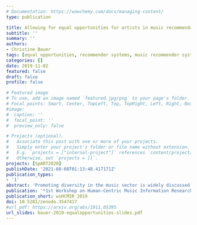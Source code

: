 ```yaml
---
# Documentation: https://wowchemy.com/docs/managing-content/
type: publication

title: Allowing for equal opportunities for artists in music recommendation
subtitle: ''
summary: ''
authors:
- Christine Bauer
tags: [equal opportunities, recommender systems, music recommender systems, music, artists, position paper]
categories: []
date: 2019-11-02
featured: false
draft: false
profile: false

# Featured image
# To use, add an image named `featured.jpg/png` to your page's folder.
# Focal points: Smart, Center, TopLeft, Top, TopRight, Left, Right, BottomLeft, Bottom, BottomRight.
#image:
#  caption: ''
#  focal_point: ''
#  preview_only: false

# Projects (optional).
#   Associate this post with one or more of your projects.
#   Simply enter your project's folder or file name without extension.
#   E.g. `projects = ["internal-project"]` references `content/project/deep-learning/index.md`.
#   Otherwise, set `projects = []`.
projects: [SpART2020]
publishDate: '2021-08-08T01:13:48.417171Z'
publication_types:
- '1'
abstract: 'Promoting diversity in the music sector is widely discussed on the media. While the major problem may lie deep in our society, music information retrieval contributes to promoting diversity or may create unequal opportunities for artists. For example, considering the known problem of popularity bias in music recommendation, it is important to investigate whether the short head of popular music artists and the long tail of less popular ones show similar patterns of diversity---in terms of, for example, age, gender, or ethnic origin---or the popularity bias amplifies a positive or negative effect. I advocate for reasonable opportunities for artists---for (currently) popular artists and artists in the long-tail alike---in music recommender systems. In this work, I represent the position that we need to develop a deep understanding of the biases and inequalities because it is the essential basis to design approaches for music recommendation that provide reasonable opportunities. Thus, research needs to investigate the various reasons that hinder equal opportunity and diversity in music recommendation.'
publication: '*1st Workshop on Human-Centric Music Information Research Systems*'
publication_short: wsHCMIR 2019
doi: 10.5281/zenodo.3547417
#url_pdf: https://arxiv.org/abs/1911.05395
url_slides: bauer-2019-equalopportunities-slides.pdf
---
```

